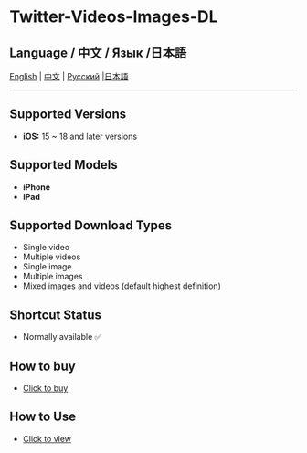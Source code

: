 # Twitter-Videos-Images-DL

## Language / 中文 / Язык /日本語

[English](README.md) | [中文](language/README.zh.md) | [Русский](language/README.ru.md) |[日本語](language/README.ja.md)

---
## Supported Versions
- **iOS:** 15 ~ 18 and later versions

## Supported Models
- **iPhone**
- **iPad**

## Supported Download Types
- Single video
- Multiple videos
- Single image
- Multiple images
- Mixed images and videos (default highest definition)

## Shortcut Status
- Normally available ✅

## How to buy
- [Click to buy](https://buymeacoffee.com/suxia/e/301327)

## How to Use
- [Click to view](https://fengguo.pages.dev/pages/twitter-dl)
